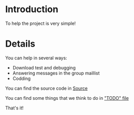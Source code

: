 # Introduction #

To help the project is very simple!


# Details #

You can help in several ways:
  * Download test and debugging
  * Answering messages in the group maillist
  * Codding


You can find the source code in [Source](http://code.google.com/p/iso8583py/source/browse/trunk#trunk)

You can find some things that we think to do in ["TODO" file](http://code.google.com/p/iso8583py/source/browse/trunk/TODO)

That's it!